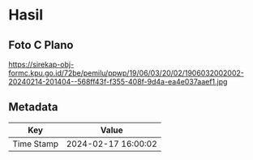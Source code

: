 # Hasil

## Foto C Plano

https://sirekap-obj-formc.kpu.go.id/72be/pemilu/ppwp/19/06/03/20/02/1906032002002-20240214-201404--568ff43f-f355-408f-9d4a-ea4e037aaef1.jpg


## Metadata

| Key        | Value               |
| ---------- | ------------------- |
| Time Stamp | 2024-02-17 16:00:02 |



